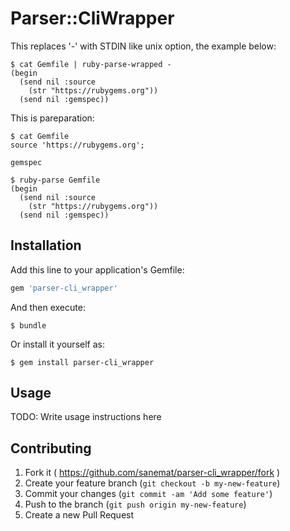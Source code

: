 # Parser::CliWrapper

This replaces '-' with STDIN like unix option, the example below:

```
$ cat Gemfile | ruby-parse-wrapped -
(begin
  (send nil :source
    (str "https://rubygems.org"))
  (send nil :gemspec))
```

This is pareparation:

```
$ cat Gemfile
source 'https://rubygems.org';

gemspec

$ ruby-parse Gemfile
(begin
  (send nil :source
    (str "https://rubygems.org"))
  (send nil :gemspec))
```

## Installation

Add this line to your application's Gemfile:

```ruby
gem 'parser-cli_wrapper'
```

And then execute:

    $ bundle

Or install it yourself as:

    $ gem install parser-cli_wrapper

## Usage

TODO: Write usage instructions here

## Contributing

1. Fork it ( https://github.com/sanemat/parser-cli_wrapper/fork )
2. Create your feature branch (`git checkout -b my-new-feature`)
3. Commit your changes (`git commit -am 'Add some feature'`)
4. Push to the branch (`git push origin my-new-feature`)
5. Create a new Pull Request
